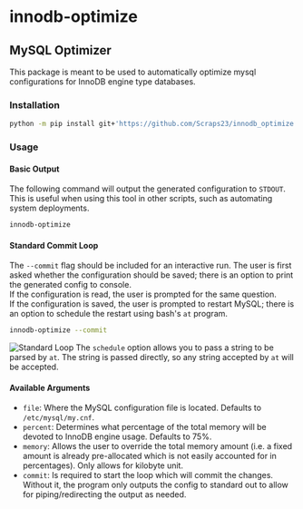 # innodb-optimize
## MySQL Optimizer
This package is meant to be used to automatically optimize mysql configurations for InnoDB engine type databases.
### Installation
```bash
python -m pip install git+'https://github.com/Scraps23/innodb_optimize.git'
```
### Usage
#### Basic Output
The following command will output the generated configuration to `STDOUT`. This is useful when using this tool in other scripts, such as automating system deployments.
```bash
innodb-optimize
```
#### Standard Commit Loop
The `--commit` flag should be included for an interactive run.
The user is first asked whether the configuration should be saved; there is an option to print the generated config to console.  
If the configuration is read, the user is prompted for the same question.  
If the configuration is saved, the user is prompted to restart MySQL; there is an option to schedule the restart using bash's `at` program.
```bash
innodb-optimize --commit
```
![Standard Loop](https://user-images.githubusercontent.com/59057336/192899977-148075e7-cc93-43b1-ac3f-b318c507ec9d.PNG)
The `schedule` option allows you to pass a string to be parsed by `at`. The string is passed directly, so any string accepted by `at` will be accepted.
#### Available Arguments
- `file`: Where the MySQL configuration file is located. Defaults to `/etc/mysql/my.cnf`.
- `percent`: Determines what percentage of the total memory will be devoted to InnoDB engine usage. Defaults to 75%.
- `memory`: Allows the user to override the total memory amount (i.e. a fixed amount is already pre-allocated which is not easily accounted for in percentages). Only allows for kilobyte unit.
- `commit`: Is required to start the loop which will commit the changes. Without it, the program only outputs the config to standard out to allow for piping/redirecting the output as needed.
